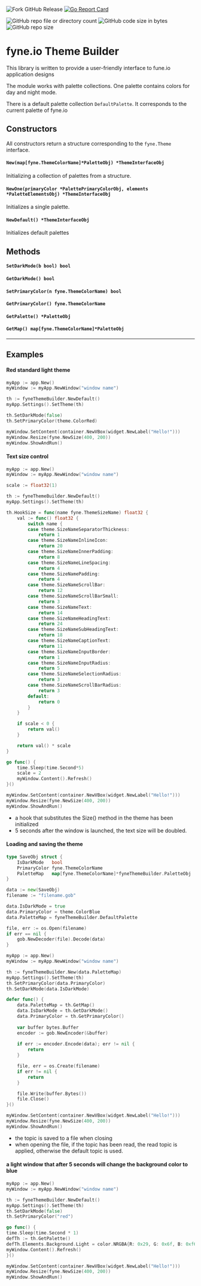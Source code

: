 ![Fork GitHub Release](https://img.shields.io/github/v/release/SUNsung/fyneThemeBuilder)
[![Go Report Card](https://goreportcard.com/badge/github.com/SUNsung/fyneThemeBuilder)](https://goreportcard.com/report/github.com/SUNsung/fyneThemeBuilder)

![GitHub repo file or directory count](https://img.shields.io/github/directory-file-count/SUNsung/fyneThemeBuilder?color=orange)
![GitHub code size in bytes](https://img.shields.io/github/languages/code-size/SUNsung/fyneThemeBuilder?color=green)
![GitHub repo size](https://img.shields.io/github/repo-size/SUNsung/fyneThemeBuilder)

# fyne.io Theme Builder

This library is written to provide a user-friendly interface to fune.io application designs

The module works with palette collections. One palette contains colors for day and night mode.

There is a default palette collection `DefaultPalette`. It corresponds to the current palette of fyne.io

## Constructors

All constructors return a structure corresponding to the `fyne.Theme` interface.

#### `New(map[fyne.ThemeColorName]*PaletteObj) *ThemeInterfaceObj`
Initializing a collection of palettes from a structure.

#### `NewOne(primaryColor *PalettePrimaryColorObj, elements *PaletteElementsObj) *ThemeInterfaceObj`
Initializes a single palette.

#### `NewDefault() *ThemeInterfaceObj`
Initializes default palettes

## Methods

#### `SetDarkMode(b bool) bool`

#### `GetDarkMode() bool`

#### `SetPrimaryColor(n fyne.ThemeColorName) bool`

#### `GetPrimaryColor() fyne.ThemeColorName`

#### `GetPalette() *PaletteObj`

#### `GetMap() map[fyne.ThemeColorName]*PaletteObj`

---
## Examples

#### Red standard light theme
```go
myApp := app.New()
myWindow := myApp.NewWindow("window name")

th := fyneThemeBuilder.NewDefault()
myApp.Settings().SetTheme(th)

th.SetDarkMode(false)
th.SetPrimaryColor(theme.ColorRed)

myWindow.SetContent(container.NewVBox(widget.NewLabel("Hello!")))
myWindow.Resize(fyne.NewSize(400, 200))
myWindow.ShowAndRun()
```

#### Text size control
```go
myApp := app.New()
myWindow := myApp.NewWindow("window name")

scale := float32(1)

th := fyneThemeBuilder.NewDefault()
myApp.Settings().SetTheme(th)

th.HookSize = func(name fyne.ThemeSizeName) float32 {
    val := func() float32 {
        switch name {
        case theme.SizeNameSeparatorThickness:
            return 1
        case theme.SizeNameInlineIcon:
            return 20
        case theme.SizeNameInnerPadding:
            return 8
        case theme.SizeNameLineSpacing:
            return 4
        case theme.SizeNamePadding:
            return 4
        case theme.SizeNameScrollBar:
            return 12
        case theme.SizeNameScrollBarSmall:
            return 3
        case theme.SizeNameText:
            return 14
        case theme.SizeNameHeadingText:
            return 24
        case theme.SizeNameSubHeadingText:
            return 18
        case theme.SizeNameCaptionText:
            return 11
        case theme.SizeNameInputBorder:
            return 1
        case theme.SizeNameInputRadius:
            return 5
        case theme.SizeNameSelectionRadius:
            return 3
        case theme.SizeNameScrollBarRadius:
            return 3
        default:
            return 0
        }
    }

    if scale < 0 {
        return val()
    }

    return val() * scale
}

go func() {
    time.Sleep(time.Second*5)
    scale = 2
	myWindow.Content().Refresh()
}()

myWindow.SetContent(container.NewVBox(widget.NewLabel("Hello!")))
myWindow.Resize(fyne.NewSize(400, 200))
myWindow.ShowAndRun()
```
- a hook that substitutes the Size() method in the theme has been initialized
- 5 seconds after the window is launched, the text size will be doubled.


#### Loading and saving the theme
```go
type SaveObj struct {
    IsDarkMode   bool
    PrimaryColor fyne.ThemeColorName
    PaletteMap   map[fyne.ThemeColorName]*fyneThemeBuilder.PaletteObj
}

data := new(SaveObj)
filename := "filename.gob"

data.IsDarkMode = true
data.PrimaryColor = theme.ColorBlue
data.PaletteMap = fyneThemeBuilder.DefaultPalette

file, err := os.Open(filename)
if err == nil {
    gob.NewDecoder(file).Decode(data)
}

myApp := app.New()
myWindow := myApp.NewWindow("window name")

th := fyneThemeBuilder.New(data.PaletteMap)
myApp.Settings().SetTheme(th)
th.SetPrimaryColor(data.PrimaryColor)
th.SetDarkMode(data.IsDarkMode)

defer func() {
    data.PaletteMap = th.GetMap()
    data.IsDarkMode = th.GetDarkMode()
    data.PrimaryColor = th.GetPrimaryColor()
    
    var buffer bytes.Buffer
    encoder := gob.NewEncoder(&buffer)
    
    if err := encoder.Encode(data); err != nil {
        return
    }

    file, err = os.Create(filename)
    if err != nil {
        return
    }

    file.Write(buffer.Bytes())
    file.Close()
}()

myWindow.SetContent(container.NewVBox(widget.NewLabel("Hello!")))
myWindow.Resize(fyne.NewSize(400, 200))
myWindow.ShowAndRun()
```
- the topic is saved to a file when closing
- when opening the file, if the topic has been read, the read topic is applied, otherwise the default topic is used.

#### a light window that after 5 seconds will change the background color to blue
```go
myApp := app.New()
myWindow := myApp.NewWindow("window name")

th := fyneThemeBuilder.NewDefault()
myApp.Settings().SetTheme(th)
th.SetDarkMode(false)
th.SetPrimaryColor("red")

go func() {
time.Sleep(time.Second * 1)
defTh := th.GetPalette()
defTh.Elements.Background.Light = color.NRGBA{R: 0x29, G: 0x6f, B: 0xf6, A: 0xff}
myWindow.Content().Refresh()
}()

myWindow.SetContent(container.NewVBox(widget.NewLabel("Hello!")))
myWindow.Resize(fyne.NewSize(400, 200))
myWindow.ShowAndRun()
```